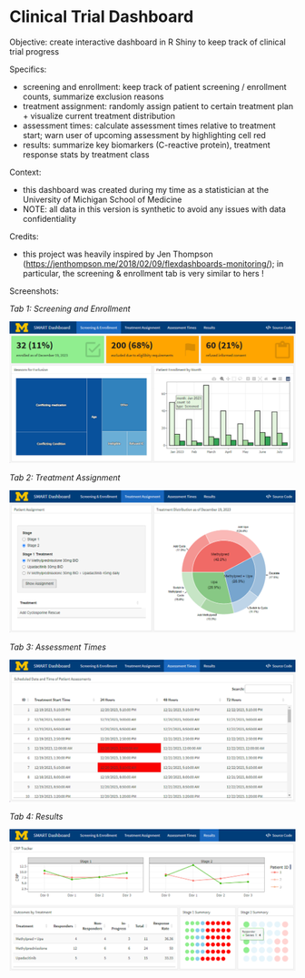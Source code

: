 # Clinical Trial Dashboard

Objective: create interactive dashboard in R Shiny to keep track of clinical trial progress

Specifics: 
- screening and enrollment: keep track of patient screening / enrollment counts, summarize exclusion reasons 
- treatment assignment: randomly assign patient to certain treatment plan + visualize current treatment distribution
- assessment times: calculate assessment times relative to treatment start; warn user of upcoming assessment by highlighting cell red
- results: summarize key biomarkers (C-reactive protein), treatment response stats by treatment class

Context: 
- this dashboard was created during my time as a statistician at the University of Michigan School of Medicine
- NOTE: all data in this version is synthetic to avoid any issues with data confidentiality

Credits: 
- this project was heavily inspired by Jen Thompson (https://jenthompson.me/2018/02/09/flexdashboards-monitoring/); in particular, the screening & enrollment tab is very similar to hers !

Screenshots: 

_Tab 1: Screening and Enrollment_

![Tab 1: Screening and Enrollment](/images/snr.png)

_Tab 2: Treatment Assignment_

![Tab 2: Treatment Assignment](/images/treatment.png)

_Tab 3: Assessment Times_

![Tab 3: Assessment Times](/images/assessment.png)

_Tab 4: Results_

![Tab 4: Outcomes](/images/results.png)



